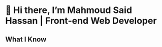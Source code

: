 # 👋 Hi there, I’m Mahmoud Said Hassan | Front-end Web Developer
## What I Know
[logo]: https://ar.m.wikipedia.org/wiki/%D9%85%D9%84%D9%81:HTML5_logo_and_wordmark.svg "HTML"
